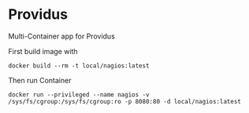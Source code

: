 # Providus

Multi-Container app for Providus

First build image with

`docker build --rm -t local/nagios:latest`

Then run Container

`docker run --privileged --name nagios -v /sys/fs/cgroup:/sys/fs/cgroup:ro -p 8080:80 -d local/nagios:latest`